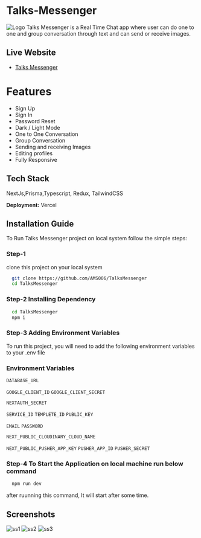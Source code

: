 # Talks-Messenger

![Logo](https://res.cloudinary.com/dkgoet9em/image/upload/v1690733682/TiffinManagment/TalksFront_oaj3pu.png)
Talks Messenger is a Real Time Chat app where user can do one to one and group conversation through text and can send or receive images.

## Live Website

- [Talks Messenger](https://talks-messenger.vercel.app/)

# Features

- Sign Up
- Sign In
- Password Reset
- Dark / Light Mode
- One to One Conversation
- Group Conversation
- Sending and receiving Images
- Editing profiles
- Fully Responsive


## Tech Stack

NextJs,Prisma,Typescript, Redux, TailwindCSS

**Deployment:** Vercel

## Installation Guide

To Run Talks Messenger project on local system follow the simple steps:

### Step-1

clone this project on your local system

```bash
  git clone https://github.com/AMS006/TalksMessenger
  cd TalksMessenger
```

### Step-2 Installing Dependency

```bash
  cd TalksMessenger
  npm i
```

### Step-3 Adding Environment Variables

To run this project, you will need to add the following environment variables to your .env file


### Environment Variables

`DATABASE_URL`

`GOOGLE_CLIENT_ID`
`GOOGLE_CLIENT_SECRET`

`NEXTAUTH_SECRET`

`SERVICE_ID`
`TEMPLETE_ID`
`PUBLIC_KEY`

`EMAIL`
`PASSWORD`

`NEXT_PUBLIC_CLOUDINARY_CLOUD_NAME`

`NEXT_PUBLIC_PUSHER_APP_KEY`
`PUSHER_APP_ID`
`PUSHER_SECRET`



### Step-4 To Start the Application on local machine run below command

```bash
  npm run dev
```

after ruunning this command, It will start after some time.

## Screenshots

![ss1](https://res.cloudinary.com/dkgoet9em/image/upload/v1690776639/TiffinManagment/Talks1_rs6zlq.png)
![ss2](https://res.cloudinary.com/dkgoet9em/image/upload/v1690776639/TiffinManagment/Talks2_xylmel.png)
![ss3](https://res.cloudinary.com/dkgoet9em/image/upload/v1690776639/TiffinManagment/Talks3_imsdu6.png)

